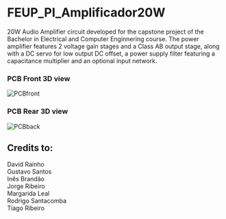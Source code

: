 # FEUP_PI_Amplificador20W
 
20W Audio Amplifier circuit developed for the capstone project of the Bachelor in Electrical and Computer Enginnering course.
The power amplifier features 2 voltage gain stages and a Class AB output stage, along with a DC servo for low output DC offset, a power supply filter featuring a capacitance multiplier and an optional input network.

### PCB Front 3D view
![PCBfront](https://user-images.githubusercontent.com/70813514/178309036-e7e26676-ee87-4d95-945b-730f33a63bd0.png)

### PCB Rear 3D view
![PCBback](https://user-images.githubusercontent.com/70813514/178309043-ff16e4c3-6591-4515-9ee7-7db772e3356e.png)

## Credits to:
David Rainho\
Gustavo Santos\
Inês Brandão\
Jorge Ribeiro\
Margarida Leal\
Rodrigo Santacomba\
Tiago Ribeiro
